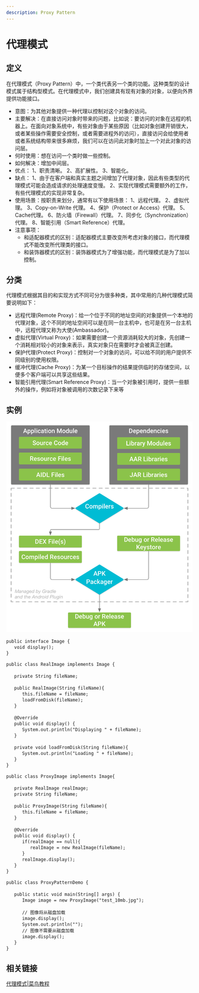 ```yaml
---
description: Proxy Pattern
---
```


# 代理模式

## 定义

在代理模式（Proxy Pattern）中，一个类代表另一个类的功能。这种类型的设计模式属于结构型模式。在代理模式中，我们创建具有现有对象的对象，以便向外界提供功能接口。

* 意图：为其他对象提供一种代理以控制对这个对象的访问。
* 主要解决：在直接访问对象时带来的问题，比如说：要访问的对象在远程的机器上。在面向对象系统中，有些对象由于某些原因（比如对象创建开销很大，或者某些操作需要安全控制，或者需要进程外的访问），直接访问会给使用者或者系统结构带来很多麻烦，我们可以在访问此对象时加上一个对此对象的访问层。
* 何时使用：想在访问一个类时做一些控制。
* 如何解决：增加中间层。
* 优点： 1、职责清晰。 2、高扩展性。 3、智能化。
* 缺点： 1、由于在客户端和真实主题之间增加了代理对象，因此有些类型的代理模式可能会造成请求的处理速度变慢。 2、实现代理模式需要额外的工作，有些代理模式的实现非常复杂。
* 使用场景：按职责来划分，通常有以下使用场景： 1、远程代理。 2、虚拟代理。 3、Copy-on-Write 代理。 4、保护（Protect or Access）代理。 5、Cache代理。 6、防火墙（Firewall）代理。 7、同步化（Synchronization）代理。 8、智能引用（Smart Reference）代理。
* 注意事项： 
  * 和适配器模式的区别：适配器模式主要改变所考虑对象的接口，而代理模式不能改变所代理类的接口。 
  * 和装饰器模式的区别：装饰器模式为了增强功能，而代理模式是为了加以控制。

## 分类

代理模式根据其目的和实现方式不同可分为很多种类，其中常用的几种代理模式简要说明如下：

* 远程代理\(Remote Proxy\)：给一个位于不同的地址空间的对象提供一个本地的代理对象，这个不同的地址空间可以是在同一台主机中，也可是在另一台主机中，远程代理又称为大使\(Ambassador\)。
* 虚拟代理\(Virtual Proxy\)：如果需要创建一个资源消耗较大的对象，先创建一个消耗相对较小的对象来表示，真实对象只在需要时才会被真正创建。
* 保护代理\(Protect Proxy\)：控制对一个对象的访问，可以给不同的用户提供不同级别的使用权限。
* 缓冲代理\(Cache Proxy\)：为某一个目标操作的结果提供临时的存储空间，以便多个客户端可以共享这些结果。
* 智能引用代理\(Smart Reference Proxy\)：当一个对象被引用时，提供一些额外的操作，例如将对象被调用的次数记录下来等

## 实例

![UML &#x7C7B;&#x56FE;](../../.gitbook/assets/image%20%2839%29.png)

```text
public interface Image {
   void display();
}
```

```text
public class RealImage implements Image {
 
   private String fileName;
 
   public RealImage(String fileName){
      this.fileName = fileName;
      loadFromDisk(fileName);
   }
 
   @Override
   public void display() {
      System.out.println("Displaying " + fileName);
   }
 
   private void loadFromDisk(String fileName){
      System.out.println("Loading " + fileName);
   }
}
```



```text
public class ProxyImage implements Image{
 
   private RealImage realImage;
   private String fileName;
 
   public ProxyImage(String fileName){
      this.fileName = fileName;
   }
 
   @Override
   public void display() {
      if(realImage == null){
         realImage = new RealImage(fileName);
      }
      realImage.display();
   }
}
```



```text
public class ProxyPatternDemo {
   
   public static void main(String[] args) {
      Image image = new ProxyImage("test_10mb.jpg");
 
      // 图像将从磁盘加载
      image.display(); 
      System.out.println("");
      // 图像不需要从磁盘加载
      image.display();  
   }
}
```

## 相关链接

[代理模式\|菜鸟教程](https://www.runoob.com/design-pattern/proxy-pattern.html)

